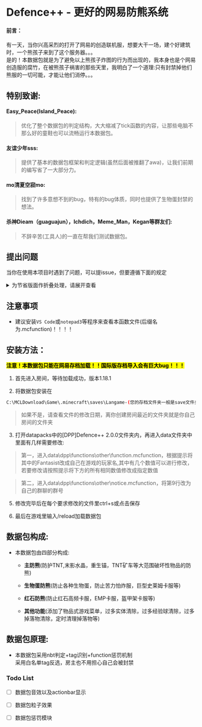 # Defence++ - 更好的网易防熊系统

#### 前言：

有一天，当你兴高采烈的打开了网易的创造联机服，想要大干一场，建个好建筑时，一个熊孩子来到了这个服务器。。。  
是的！本数据包就是为了避免以上熊孩子炸图的行为而出现的，我本身也是个网易创造服的腐竹，在被熊孩子祸害的那些天里，我明白了一个道理:只有封禁掉他们熊服的一切可能，才能让他们消停。。。  

## 特别致谢:

#### Easy_Peace(Island_Peace):

> 优化了整个数据包的判定结构，大大缩减了tick函数的内容，让那些电脑不那么好的童鞋也可以流畅运行本数据包。  

#### 友谊少年sss:

> 提供了基本的数据包框架和判定逻辑(虽然后面被推翻了awa)，让我们前期的编写省了一大部分力。  

#### mo清夏空寂mo:

> 找到了许多意想不到的bug，特有的bug体质，同时也提供了生物蛋封禁的想法。  

#### 杀神Dieam（guaguajun），Ichdich，Meme_Man，Kegan等群友们:

> 不辞辛苦(工具人)的一直在帮我们测试数据包。  



## 提出问题

当你在使用本项目时遇到了问题，可以提issue，但要遵循下面的规定

<details>

<summary>为节省版面作折叠处理，请展开查看</summary>

+ **不要提与本项目无关的issue**

+ **不要提关于熊孩子讨论的issue**
  
  + 想骂熊孩子可以去别的地方骂，别来我这里.
  
+ **不要发随意指导别人的issue**
  
  + 例如：“教你怎样安装...”等.
  
  + 牢记下面两句话：你寄吧谁啊。我寄吧谁啊.

+ **尽量不要提重复的issue**善用github的搜索功能，或许你遇到的问题别人已经提出过并已经有了解决方案。

</details>



## 注意事项

+ 建议安装`VS Code`或`notepad3`等程序来查看本函数文件(后缀名为.mcfunction)！！！！  

## 安装方法：

**<mark>注意！本数据包只能在网易存档加载！！国际版存档导入会有巨大bug！！！</mark>**

1. 首先进入房间，等待加载成功，版本1.18.1

2. 将数据包安装在  

```bash
C:\MCLDownload\Game\.minecraft\saves\Langame-(您的存档文件夹一般是save文件夹的第一个文件夹)\datapacks\  
```

> 如果不是，请查看文件的修改日期，离你创建房间最近的文件夹就是你自己房间的文件夹  

3. 打开datapacks中的[DPP]Defence++ 2.0.0文件夹内，再进入data文件夹中里面有几样需要修改:  

> 第一，进入data\dpp\functions\other\function.mcfunction，根据提示将其中的Fantasist改成自己在游戏的玩家名,其中有几个数值可以进行修改，若要修改请按照提示将下方的所有相同数值修改成指定数值  

> 第二，进入data\dpp\functions\other\notice.mcfunction，将第9行改为自己的群聊的群号

5. 修改完毕后在每个要求修改的文件里ctrl+s或点击保存

6. 最后在游戏里输入/reload加载数据包  

## 数据包构成:

- 本数据包由四部分构成:  
  
  + **主防熊**(防护TNT,末影水晶，重生锚，TNT矿车等大范围破坏性物品的防熊)
  
  + **生物蛋防熊**(防止各种生物蛋，防止苦力怕炸服，巨型史莱姆卡服等)
  
  + **红石防熊**(防止红石高频卡服，EMP卡服，盔甲架卡服等)
  
  + **其他功能**(添加了物品式游戏菜单，过多实体清除，过多经验球清除，过多掉落物清除，定时清理掉落物等)  

## 数据包原理:

+ 本数据包采用nbt判定+tag识别+function惩罚机制  
  采用白名单tag反选，房主也不用担心自己会被封禁

### Todo List

- [ ] 数据包音效以及actionbar显示

- [ ] 数据包粒子效果

- [ ] 数据包惩罚模块


